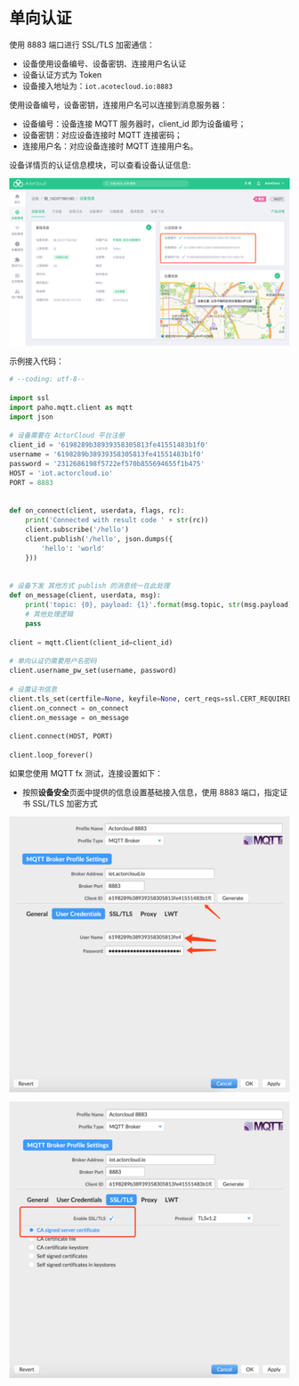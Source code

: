 # 单向认证

使用 8883 端口进行 SSL/TLS 加密通信：

- 设备使用设备编号、设备密钥、连接用户名认证
- 设备认证方式为 Token
- 设备接入地址为：`iot.acotecloud.io:8883`

使用设备编号，设备密钥，连接用户名可以连接到消息服务器：

- 设备编号：设备连接 MQTT 服务器时，client_id 即为设备编号；
- 设备密钥：对应设备连接时 MQTT 连接密码；
- 连接用户名：对应设备连接时 MQTT 连接用户名。

设备详情页的认证信息模块，可以查看设备认证信息:

![device_security](./_assets/device_security_2.png)

示例接入代码：

```python
# --coding: utf-8--

import ssl
import paho.mqtt.client as mqtt
import json

# 设备需要在 ActorCloud 平台注册
client_id = '6198289b38939358305813fe41551483b1f0'
username = '6198289b38939358305813fe41551483b1f0'
password = '2312686198f5722ef570b855694655f1b475'
HOST = 'iot.actorcloud.io'
PORT = 8883


def on_connect(client, userdata, flags, rc):
    print('Connected with result code ' + str(rc))
    client.subscribe('/hello')
    client.publish('/hello', json.dumps({
        'hello': 'world'
    }))


# 设备下发 其他方式 publish 的消息统一在此处理
def on_message(client, userdata, msg):
    print('topic: {0}, payload: {1}'.format(msg.topic, str(msg.payload)))
    # 其他处理逻辑
    pass

client = mqtt.Client(client_id=client_id)

# 单向认证仍需要用户名密码
client.username_pw_set(username, password)

# 设置证书信息
client.tls_set(certfile=None, keyfile=None, cert_reqs=ssl.CERT_REQUIRED, ciphers=None)
client.on_connect = on_connect
client.on_message = on_message

client.connect(HOST, PORT)

client.loop_forever()

```

如果您使用 MQTT fx 测试，连接设置如下：

- 按照**设备安全**页面中提供的信息设置基础接入信息，使用 8883 端口，指定证书 SSL/TLS 加密方式

![mqttfx_config_1](./_assets/mqttfx_config_1.png)

![mqttfx_config_2](./_assets/mqttfx_config_2.png)
